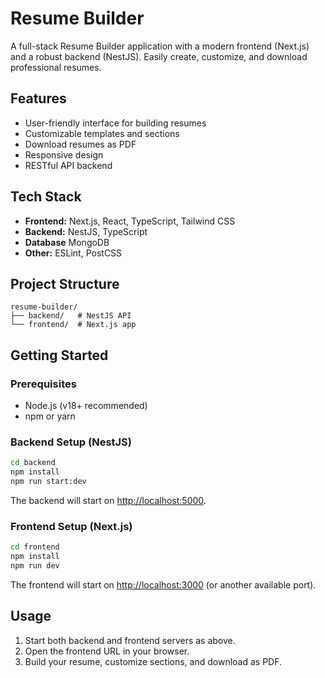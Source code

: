 # Resume Builder

A full-stack Resume Builder application with a modern frontend (Next.js) and a robust backend (NestJS). Easily create, customize, and download professional resumes.

## Features

- User-friendly interface for building resumes
- Customizable templates and sections
- Download resumes as PDF
- Responsive design
- RESTful API backend

## Tech Stack

- **Frontend:** Next.js, React, TypeScript, Tailwind CSS
- **Backend:** NestJS, TypeScript
- **Database** MongoDB
- **Other:** ESLint, PostCSS

## Project Structure

```
resume-builder/
├── backend/   # NestJS API
└── frontend/  # Next.js app
```

## Getting Started

### Prerequisites

- Node.js (v18+ recommended)
- npm or yarn

### Backend Setup (NestJS)

```bash
cd backend
npm install
npm run start:dev
```

The backend will start on [http://localhost:5000](http://localhost:5000).

### Frontend Setup (Next.js)

```bash
cd frontend
npm install
npm run dev
```

The frontend will start on [http://localhost:3000](http://localhost:3000) (or another available port).

## Usage

1. Start both backend and frontend servers as above.
2. Open the frontend URL in your browser.
3. Build your resume, customize sections, and download as PDF.

